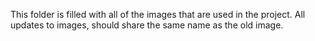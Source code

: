 This folder is filled with all of the images that are used in the project. All updates to images, should share the same name as the old image.
